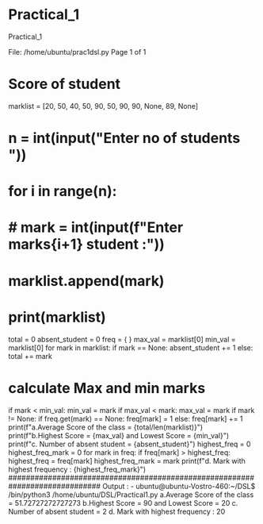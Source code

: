 # Practical_1
Practical_1

File: /home/ubuntu/prac1dsl.py Page 1 of 1
# Score of student
marklist = [20, 50, 40, 50, 90, 50, 90, 90, None, 89, None]
# n = int(input("Enter no of students "))
# for i in range(n):
# # mark = int(input(f"Enter marks{i+1} student :"))
# marklist.append(mark)
# print(marklist)
total = 0
absent_student = 0
freq = {
}
max_val = marklist[0]
min_val = marklist[0]
for mark in marklist:
if mark == None:
absent_student += 1
else:
total += mark
# calculate Max and min marks
if mark < min_val:
min_val = mark
if max_val < mark:
max_val = mark
if mark != None:
if freq.get(mark) == None:
freq[mark] = 1
else:
freq[mark] += 1
print(f"a.Average Score of the class = {total/len(marklist)}")
print(f"b.Highest Score = {max_val} and Lowest Score = {min_val}")
print(f"c. Number of absent student = {absent_student}")
highest_freq = 0
highest_freq_mark = 0
for mark in freq:
if freq[mark] > highest_freq:
highest_freq = freq[mark]
highest_freq_mark = mark
print(f"d. Mark with highest frequency : {highest_freq_mark}")
#############################################################################
Output : -
ubuntu@ubuntu-Vostro-460:~/DSL$ /bin/python3 /home/ubuntu/DSL/Practical1.py
a.Average Score of the class = 51.72727272727273
b.Highest Score = 90 and Lowest Score = 20
c. Number of absent student = 2
d. Mark with highest frequency : 20
